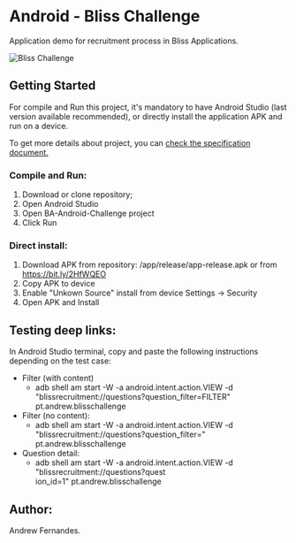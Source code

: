 
# Android - Bliss Challenge
Application demo for recruitment process in Bliss Applications. 

![Bliss Challenge](https://i.ibb.co/Xj0Zv81/smartmockups-jzjp5trv.jpg)

## Getting Started
For compile and Run this project, it's mandatory to have Android Studio (last version available recommended), or directly install the application APK and run on a device.

 To get more details about project, you can [check the specification document.](https://docs.google.com/document/d/1qpQDsO03DT9TIqg4oFqtrokr4gXkHF4dlrHgOEXRQ9w/edit#heading=h.xv5gmb3t855w)

### Compile and Run:

 1. Download or clone repository;
 2. Open Android Studio
 3. Open BA-Android-Challenge project
 4. Click Run

### Direct install:

 1. Download APK from repository: /app/release/app-release.apk or from https://bit.ly/2HfWQEO
 2. Copy APK to device
 3. Enable "Unkown Source" install from device Settings -> Security
 4. Open APK and Install

## Testing deep links: 
In Android Studio terminal, copy and paste the following instructions depending on the test case:

 

 - Filter (with content) 
	 - adb shell am start -W -a android.intent.action.VIEW -d "blissrecruitment://questions?question_filter=FILTER" pt.andrew.blisschallenge
 - Filter (no content): 
	 - adb shell am start -W -a android.intent.action.VIEW -d "blissrecruitment://questions?question_filter=" pt.andrew.blisschallenge
 - Question detail: 
	 - adb shell am start -W -a android.intent.action.VIEW -d "blissrecruitment://questions?quest  
ion_id=1" pt.andrew.blisschallenge

## Author:
Andrew Fernandes. 


	 
